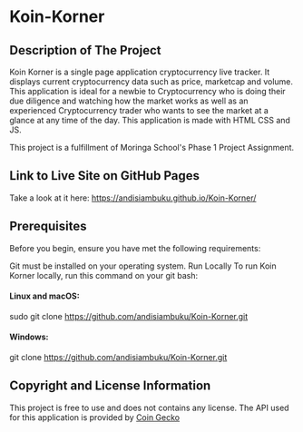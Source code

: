 # Koin-Korner

## Description of The Project
Koin Korner is a single page application cryptocurrency live tracker. It displays current cryptocurrency data such as price, marketcap and volume. This application is ideal for a newbie to Cryptocurrency who is doing their due diligence and watching how the market works as well as an experienced Cryptocurrency trader who wants to see the market at a glance at any time of the day.
This application is made with HTML CSS and JS.

This project is a fulfillment of Moringa School's Phase 1 Project Assignment. 
 
## Link to Live Site on GitHub Pages 
Take a look at it here:
https://andisiambuku.github.io/Koin-Korner/

## Prerequisites
Before you begin, ensure you have met the following requirements:

Git must be installed on your operating system.
Run Locally
To run Koin Korner locally, run this command on your git bash:

#### Linux and macOS:

sudo git clone https://github.com/andisiambuku/Koin-Korner.git 

#### Windows:

git clone https://github.com/andisiambuku/Koin-Korner.git 

## Copyright and License Information
This project is free to use and does not contains any license.
The API used for this application is provided by [Coin Gecko](https://www.coingecko.com/en/api/documentation)
